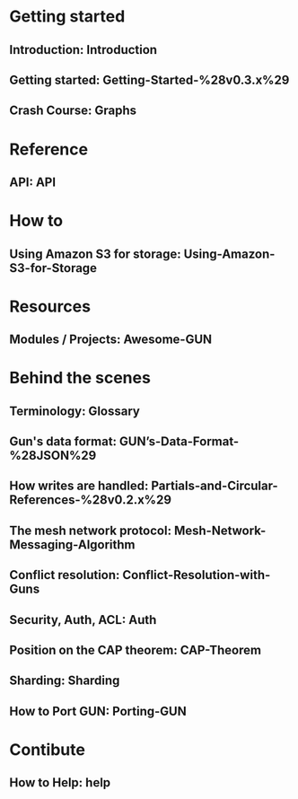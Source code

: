 # Getting started
## Introduction: Introduction
## Getting started: Getting-Started-%28v0.3.x%29
## Crash Course: Graphs
# Reference
## API: API
# How to
## Using Amazon S3 for storage: Using-Amazon-S3-for-Storage
# Resources
## Modules / Projects: Awesome-GUN
# Behind the scenes
## Terminology: Glossary
## Gun's data format: GUN’s-Data-Format-%28JSON%29
## How writes are handled: Partials-and-Circular-References-%28v0.2.x%29
## The mesh network protocol: Mesh-Network-Messaging-Algorithm
## Conflict resolution: Conflict-Resolution-with-Guns
## Security, Auth, ACL: Auth
## Position on the CAP theorem: CAP-Theorem
## Sharding: Sharding
## How to Port GUN: Porting-GUN
# Contibute
## How to Help: help
